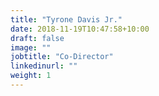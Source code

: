 ```yaml
---
title: "Tyrone Davis Jr."
date: 2018-11-19T10:47:58+10:00
draft: false
image: ""
jobtitle: "Co-Director"
linkedinurl: ""
weight: 1
---
```


